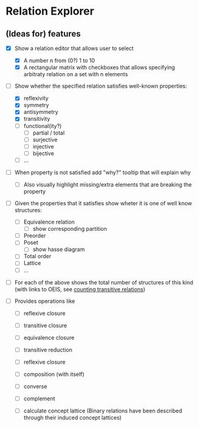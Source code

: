 # Relation Explorer

## (Ideas for) features
- [x] Show a relation editor that allows user to select
    - [x] A number n from (0?) 1 to 10
    - [x] A rectangular matrix with checkboxes that allows specifying arbitraty relation on a set with n elements

- [ ] Show whether the specified relation satisfies well-known properties:
    - [x] reflexivity
    - [x] symmetry
    - [x] antisymmetry
    - [x] transitivity
    - [ ] functional(ity?)
        - [ ] partial / total
        - [ ] surjective
        - [ ] injective
        - [ ] bijective
    - [ ] ...
- [ ] When property is not satisfied add "why?" tooltip that will explain why
    - [ ] Also visually highlight missing/extra elements that are breaking the property

- [ ] Given the properties that it satisfies show wheter it is one of well know structures:
    - [ ] Equivalence relation
        - [ ] show corresponding partition
    - [ ] Preorder
    - [ ] Poset
        - [ ] show hasse diagram
    - [ ] Total order
    - [ ] Lattice
    - [ ] ...

- [ ] For each of the above shows the total number of structures of this kind (with links to OEIS, see [counting transitive relations](https://en.wikipedia.org/wiki/Transitive_relation#Counting_transitive_relations))

- [ ] Provides operations like
   - [ ] reflexive closure
   - [ ] transitive closure
   - [ ] equivalence closure
   - [ ] transitive reduction
   - [ ] reflexive closure
   - [ ] composition (with itself)
   - [ ] converse
   - [ ] complement
   - [ ] calculate concept lattice (Binary relations have been described through their induced concept lattices)

